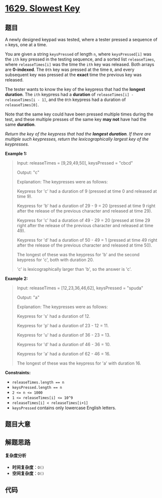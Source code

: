 # [1629. Slowest Key](https://leetcode.com/problems/slowest-key/)

## 题目

A newly designed keypad was tested, where a tester pressed a sequence of `n`
keys, one at a time.

You are given a string `keysPressed` of length `n`, where `keysPressed[i]` was
the `ith` key pressed in the testing sequence, and a sorted list
`releaseTimes`, where `releaseTimes[i]` was the time the `ith` key was
released. Both arrays are **0-indexed**. The `0th` key was pressed at the time
`0`, and every subsequent key was pressed at the **exact** time the previous
key was released.

The tester wants to know the key of the keypress that had the **longest
duration**. The `ith` keypress had a **duration** of `releaseTimes[i] -
releaseTimes[i - 1]`, and the `0th` keypress had a duration of
`releaseTimes[0]`.

Note that the same key could have been pressed multiple times during the test,
and these multiple presses of the same key **may not** have had the same
**duration**.

_Return the key of the keypress that had the **longest duration**. If there
are multiple such keypresses, return the lexicographically largest key of the
keypresses._

**Example 1:**

> Input: releaseTimes = [9,29,49,50], keysPressed = "cbcd"
>
> Output: "c"
>
> Explanation: The keypresses were as follows:
>
> Keypress for 'c' had a duration of 9 (pressed at time 0 and released at time 9).
>
> Keypress for 'b' had a duration of 29 - 9 = 20 (pressed at time 9 right after the release of the previous character and released at time 29).
>
> Keypress for 'c' had a duration of 49 - 29 = 20 (pressed at time 29 right after the release of the previous character and released at time 49).
>
> Keypress for 'd' had a duration of 50 - 49 = 1 (pressed at time 49 right after the release of the previous character and released at time 50).
>
> The longest of these was the keypress for 'b' and the second keypress for 'c', both with duration 20.
>
> 'c' is lexicographically larger than 'b', so the answer is 'c'.

**Example 2:**

> Input: releaseTimes = [12,23,36,46,62], keysPressed = "spuda"
>
> Output: "a"
>
> Explanation: The keypresses were as follows:
>
> Keypress for 's' had a duration of 12.
>
> Keypress for 'p' had a duration of 23 - 12 = 11.
>
> Keypress for 'u' had a duration of 36 - 23 = 13.
>
> Keypress for 'd' had a duration of 46 - 36 = 10.
>
> Keypress for 'a' had a duration of 62 - 46 = 16.
>
> The longest of these was the keypress for 'a' with duration 16.

**Constraints:**

- `releaseTimes.length == n`
- `keysPressed.length == n`
- `2 <= n <= 1000`
- `1 <= releaseTimes[i] <= 10^9`
- `releaseTimes[i] < releaseTimes[i+1]`
- `keysPressed` contains only lowercase English letters.

## 题目大意

## 解题思路

#### 复杂度分析

- **时间复杂度**：`O()`
- **空间复杂度**：`O()`

## 代码

```javascript

```
